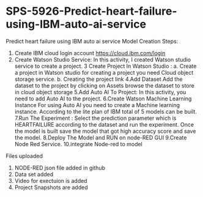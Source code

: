 # SPS-5926-Predict-heart-failure-using-IBM-auto-ai-service
Predict heart failure using IBM auto ai service
Model Creation Steps:
1) Create IBM cloud login account https://cloud.ibm.com/login
2) Create Watson Studio Service: In this activity, I created Watson studio service to create a project.
3 Create Project In Watson Studio : 
  a. Create a project in Watson studio for creating a project you need Cloud object storage service. 
  b. Creating the project link 
4.Add Dataset Add the dataset to the project by clicking on Assets browse the dataset to store in cloud object storage
5.Add Auto AI To Project: In this activity, you need to add Auto AI to the project. 
6.Create Watson Machine Learning Instance For using Auto AI you need to create a Machine learning instance. According to the lite plan of IBM total of 5 models can be built. 
7.Run The Experiment : Select the prediction parameter which is HEARTFAILURE according to the dataset and run the experiment. Once the model is built save the model that got high accuracy score and save the model. 
8.Deploy The Model and RUN on node-RED GUI 
9.Create Node Red Service.
10.integrate Node-red to model

Files uploaded
1) NODE-RED json file added in github
2) Data set added
3) Video for exectuion is added
4) Project Snapshots are added
